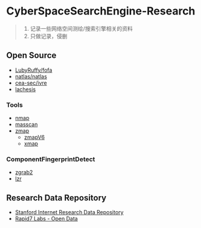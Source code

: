 # CyberSpaceSearchEngine-Research

> 1. 记录一些网络空间测绘/搜索引擎相关的资料
> 2. 只做记录，侵删



## Open Source
* [LubyRuffy/fofa](https://github.com/LubyRuffy/fofa)
* [natlas/natlas](https://github.com/natlas/natlas)
* [cea-sec/ivre](https://github.com/cea-sec/ivre)
* [lachesis](https://github.com/ps1dr3x/lachesis)

### Tools
* [nmap](https://github.com/nmap/nmap)
* [masscan](https://github.com/robertdavidgraham/masscan)
* [zmap](https://github.com/zmap/zmap)
  * [zmapV6](https://github.com/tumi8/zmap)
  * [xmap](https://github.com/idealeer/xmap)

### ComponentFingerprintDetect
* [zgrab2](https://github.com/zmap/zgrab2)
* [lzr](https://github.com/stanford-esrg/lzr)

## Research Data Repository
* [Stanford Internet Research Data Repository](https://scans.io/)
* [Rapid7 Labs - Open Data](https://opendata.rapid7.com/)